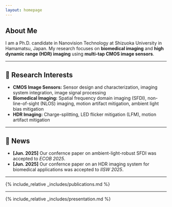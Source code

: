 ```yaml
---
layout: homepage
---
```


## About Me

I am a Ph.D. candidate in Nanovision Technology at Shizuoka University in Hamamatsu, Japan. My research focuses on **biomedical imaging** and **high dynamic range (HDR) imaging** using **multi-tap CMOS image sensors**.

---
## 📸 Research Interests

- **CMOS Image Sensors:** Sensor design and characterization, imaging system integration, image signal processing  
- **Biomedical Imaging:** Spatial frequency domain imaging (SFDI), non-line-of-sight (NLOS) imaging, motion artifact mitigation, ambient light bias mitigation  
- **HDR Imaging:** Charge-splitting, LED flicker mitigation (LFM), motion artifact mitigation

---
## 🚀 News

- **[Jun. 2025]** Our confernce paper on ambient-light-robust SFDI was accepted to *ECOB 2025*.  
- **[Jun. 2025]** Our confernce paper on an HDR imaging system for biomedical applications was accepted to *IISW 2025*.
  
---
{% include_relative _includes/publications.md %}

---

{% include_relative _includes/presentation.md %}
